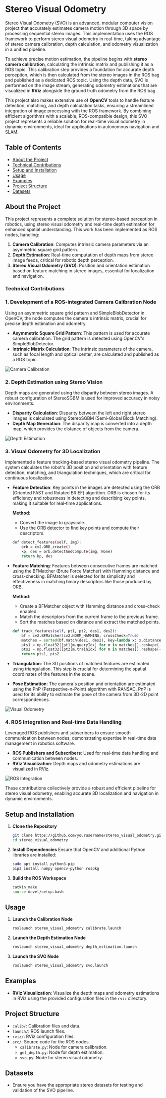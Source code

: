 # Stereo Visual Odometry

Stereo Visual Odometry (SVO) is an advanced, modular computer vision project that accurately estimates camera motion through 3D space by processing sequential stereo images. This implementation uses the ROS framework to perform stereo visual odometry in real-time, taking advantage of stereo camera calibration, depth calculation, and odometry visualization in a unified pipeline.

To achieve precise motion estimation, the pipeline begins with **stereo camera calibration**, calculating the intrinsic matrix and publishing it as a ROS topic. This calibration step provides a foundation for accurate depth perception, which is then calculated from the stereo images in the ROS bag and published as a dedicated ROS topic. Using the depth data, SVO is performed on the image stream, generating odometry estimations that are visualized in **RViz** alongside the ground truth odometry from the ROS bag.

This project also makes extensive use of **OpenCV** tools to handle feature detection, matching, and depth calculation tasks, ensuring a streamlined integration of image processing with the ROS framework. By combining efficient algorithms with a scalable, ROS-compatible design, this SVO project represents a reliable solution for real-time visual odometry in dynamic environments, ideal for applications in autonomous navigation and SLAM.

## Table of Contents

- [About the Project](#about-the-project)
- [Technical Contributions](#technical-contributions)
- [Setup and Installation](#setup-and-installation)
- [Usage](#usage)
- [Examples](#examples)
- [Project Structure](#project-structure)
- [Datasets](#datasets)

## About the Project

This project represents a complete solution for stereo-based perception in robotics, using stereo visual odometry and real-time depth estimation for enhanced spatial understanding. This work has been implemented as ROS nodes, handling:

1. **Camera Calibration**: Computes intrinsic camera parameters via an asymmetric square grid pattern.
2. **Depth Estimation**: Real-time computation of depth maps from stereo image feeds, critical for robotic depth perception.
3. **Stereo Visual Odometry (SVO)**: Position and orientation estimation based on feature matching in stereo images, essential for localization and navigation.

### Technical Contributions

### 1. Development of a ROS-integrated Camera Calibration Node

Using an asymmetric square grid pattern and SimpleBlobDetector in OpenCV, the node computes the camera's intrinsic matrix, crucial for precise depth estimation and odometry.

- **Asymmetric Square Grid Pattern**: This pattern is used for accurate camera calibration. The grid pattern is detected using OpenCV's SimpleBlobDetector.
- **Intrinsic Matrix Calculation**: The intrinsic parameters of the camera, such as focal length and optical center, are calculated and published as a ROS topic.

![Camera Calibration](path/to/camera_calibration_image.png)

### 2. Depth Estimation using Stereo Vision

Depth maps are generated using the disparity between stereo images. A robust configuration of StereoSGBM is used for improved accuracy in noisy environments.

- **Disparity Calculation**: Disparity between the left and right stereo images is calculated using StereoSGBM (Semi-Global Block Matching).
- **Depth Map Generation**: The disparity map is converted into a depth map, which provides the distance of objects from the camera.

![Depth Estimation](path/to/depth_estimation_image.png)

### 3. Visual Odometry for 3D Localization

Implemented a feature tracking-based stereo visual odometry pipeline. The system calculates the robot's 3D position and orientation with feature detection, matching, and triangulation techniques, which are critical for continuous localization.

- **Feature Detection**: Key points in the images are detected using the ORB (Oriented FAST and Rotated BRIEF) algorithm. ORB is chosen for its efficiency and robustness in detecting and describing key points, making it suitable for real-time applications.

    **Method**:
    - Convert the image to grayscale.
    - Use the ORB detector to find key points and compute their descriptors.


    ```bash
    def detect_features(self, img):
        orb = cv2.ORB_create()
        kp, des = orb.detectAndCompute(img, None)
        return kp, des
    ```

- **Feature Matching**: Features between consecutive frames are matched using the BFMatcher (Brute Force Matcher) with Hamming distance and cross-checking. BFMatcher is selected for its simplicity and effectiveness in matching binary descriptors like those produced by ORB.

    **Method**:
    - Create a BFMatcher object with Hamming distance and cross-check enabled.
    - Match the descriptors from the current frame to the previous frame.
    - Sort the matches based on distance and extract the matched points.

    ```python
    def track_features(self, pt1, pt2, des1, des2):
        bf = cv2.BFMatcher(cv2.NORM_HAMMING, crossCheck=True)
        matches = sorted(bf.match(des1, des2), key=lambda x: x.distance)
        pts1 = np.float32([pt1[m.queryIdx] for m in matches]).reshape(-1, 1, 2)
        pts2 = np.float32([pt2[m.trainIdx] for m in matches]).reshape(-1, 1, 2)
        return pts1, pts2
    ```

- **Triangulation**: The 3D positions of matched features are estimated using triangulation. This step is crucial for determining the spatial coordinates of the features in the scene.
- **Pose Estimation**: The camera's position and orientation are estimated using the PnP (Perspective-n-Point) algorithm with RANSAC. PnP is used for its ability to estimate the pose of the camera from 3D-2D point correspondences.

![Visual Odometry](path/to/visual_odometry_image.gif)

### 4. ROS Integration and Real-time Data Handling

Leveraged ROS publishers and subscribers to ensure smooth communication between nodes, demonstrating expertise in real-time data management in robotics software.

- **ROS Publishers and Subscribers**: Used for real-time data handling and communication between nodes.
- **RViz Visualization**: Depth maps and odometry estimations are visualized in RViz.

![ROS Integration](path/to/ros_integration_image.png)

These contributions collectively provide a robust and efficient pipeline for stereo visual odometry, enabling accurate 3D localization and navigation in dynamic environments.

## Setup and Installation

1. **Clone the Repository**

    ```bash
    git clone https://github.com/yourusername/stereo_visual_odometry.git
    cd stereo_visual_odometry
    ```

2. **Install Dependencies** Ensure that OpenCV and additional Python libraries are installed:

    ```bash
    sudo apt install python3-pip
    pip3 install numpy opencv-python rospkg
    ```

3. **Build the ROS Workspace**

    ```bash
    catkin_make
    source devel/setup.bash
    ```

## Usage

1. **Launch the Calibration Node**

    ```bash
    roslaunch stereo_visual_odometry calibrate.launch
    ```

2. **Launch the Depth Estimation Node**

    ```bash
    roslaunch stereo_visual_odometry depth_estimation.launch
    ```

3. **Launch the SVO Node**

    ```bash
    roslaunch stereo_visual_odometry svo.launch
    ```

## Examples

- **RViz Visualization**: Visualize the depth maps and odometry estimations in RViz using the provided configuration files in the `rviz` directory.

## Project Structure

- `calib/`: Calibration files and data.
- `launch/`: ROS launch files.
- `rviz/`: RViz configuration files.
- `src/`: Source code for the ROS nodes.
  - `calibrate.py`: Node for camera calibration.
  - `get_depth.py`: Node for depth estimation.
  - `svo.py`: Node for stereo visual odometry.

## Datasets

- Ensure you have the appropriate stereo datasets for testing and validation of the SVO pipeline.
